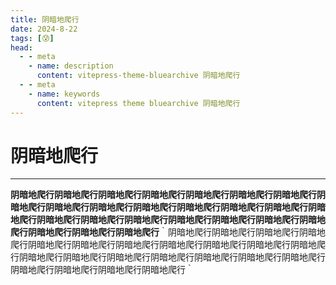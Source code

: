 ```yaml
---
title: 阴暗地爬行
date: 2024-8-22
tags: [😰]
head:
  - - meta
    - name: description
      content: vitepress-theme-bluearchive 阴暗地爬行
  - - meta
    - name: keywords
      content: vitepress theme bluearchive 阴暗地爬行
---
```


# 阴暗地爬行

--- 

**阴暗地爬行阴暗地爬行阴暗地爬行阴暗地爬行阴暗地爬行阴暗地爬行阴暗地爬行阴暗地爬行阴暗地爬行阴暗地爬行阴暗地爬行阴暗地爬行阴暗地爬行阴暗地爬行阴暗地爬行阴暗地爬行阴暗地爬行阴暗地爬行阴暗地爬行阴暗地爬行阴暗地爬行阴暗地爬行阴暗地爬行阴暗地爬行阴暗地爬行**｀阴暗地爬行阴暗地爬行阴暗地爬行阴暗地爬行阴暗地爬行阴暗地爬行阴暗地爬行阴暗地爬行阴暗地爬行阴暗地爬行阴暗地爬行阴暗地爬行阴暗地爬行阴暗地爬行阴暗地爬行阴暗地爬行阴暗地爬行阴暗地爬行阴暗地爬行阴暗地爬行阴暗地爬行阴暗地爬行｀